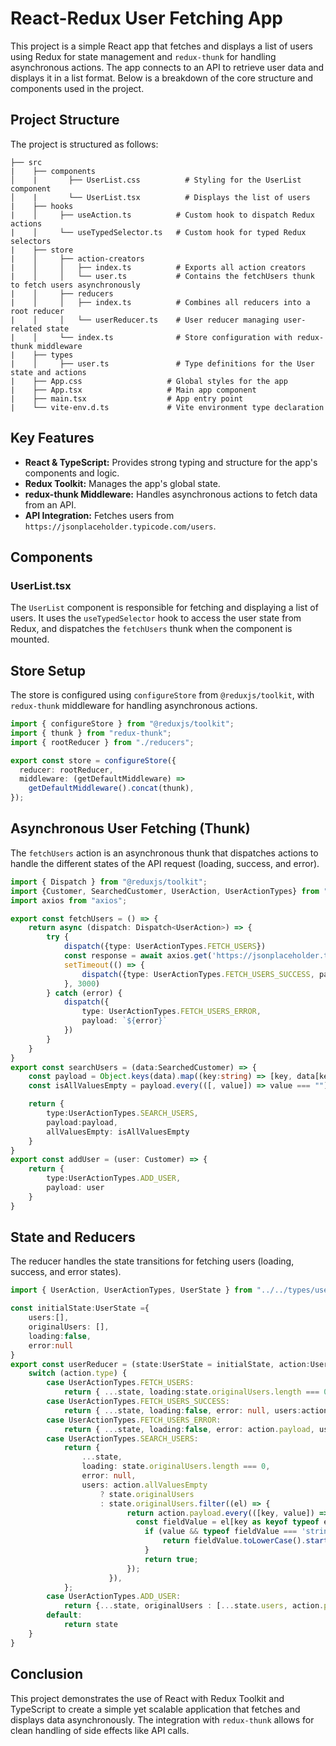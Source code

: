 # React-Redux User Fetching App

This project is a simple React app that fetches and displays a list of users using Redux for state management and `redux-thunk` for handling asynchronous actions. The app connects to an API to retrieve user data and displays it in a list format. Below is a breakdown of the core structure and components used in the project.

## Project Structure

The project is structured as follows:

```
├── src
|    ├── components
│    |       ├── UserList.css          # Styling for the UserList component
│    |       └── UserList.tsx          # Displays the list of users
|    ├── hooks
|    │     ├── useAction.ts          # Custom hook to dispatch Redux actions
|    │     └── useTypedSelector.ts   # Custom hook for typed Redux selectors
|    ├── store
|    │     ├── action-creators
|    │     │   ├── index.ts          # Exports all action creators
|    │     │   └── user.ts           # Contains the fetchUsers thunk to fetch users asynchronously
|    │     ├── reducers
|    │     │   ├── index.ts          # Combines all reducers into a root reducer
|    │     │   └── userReducer.ts    # User reducer managing user-related state
|    │     └── index.ts              # Store configuration with redux-thunk middleware
|    ├── types
|    │     ├── user.ts               # Type definitions for the User state and actions
|    ├── App.css                   # Global styles for the app
|    ├── App.tsx                   # Main app component
|    ├── main.tsx                  # App entry point
|    └── vite-env.d.ts             # Vite environment type declaration
```

## Key Features

- **React & TypeScript:** Provides strong typing and structure for the app's components and logic.
- **Redux Toolkit:** Manages the app's global state.
- **redux-thunk Middleware:** Handles asynchronous actions to fetch data from an API.
- **API Integration:** Fetches users from `https://jsonplaceholder.typicode.com/users`.

## Components

### UserList.tsx

The `UserList` component is responsible for fetching and displaying a list of users. It uses the `useTypedSelector` hook to access the user state from Redux, and dispatches the `fetchUsers` thunk when the component is mounted.

## Store Setup

The store is configured using `configureStore` from `@reduxjs/toolkit`, with `redux-thunk` middleware for handling asynchronous actions.

```ts
import { configureStore } from "@reduxjs/toolkit";
import { thunk } from "redux-thunk";
import { rootReducer } from "./reducers";

export const store = configureStore({
  reducer: rootReducer,
  middleware: (getDefaultMiddleware) =>
    getDefaultMiddleware().concat(thunk),
});
```

## Asynchronous User Fetching (Thunk)

The `fetchUsers` action is an asynchronous thunk that dispatches actions to handle the different states of the API request (loading, success, and error).

```ts
import { Dispatch } from "@reduxjs/toolkit";
import {Customer, SearchedCustomer, UserAction, UserActionTypes} from "../../types/user";
import axios from "axios";

export const fetchUsers = () => {
    return async (dispatch: Dispatch<UserAction>) => {
        try {
            dispatch({type: UserActionTypes.FETCH_USERS})
            const response = await axios.get('https://jsonplaceholder.typicode.com/users')
            setTimeout(() => {
                dispatch({type: UserActionTypes.FETCH_USERS_SUCCESS, payload: response.data})
            }, 3000)
        } catch (error) {
            dispatch({
                type: UserActionTypes.FETCH_USERS_ERROR,
                payload: `${error}`
            })
        }
    }
}
export const searchUsers = (data:SearchedCustomer) => {
    const payload = Object.keys(data).map((key:string) => [key, data[key]])
    const isAllValuesEmpty = payload.every(([, value]) => value === "");

    return {
        type:UserActionTypes.SEARCH_USERS, 
        payload:payload,
        allValuesEmpty: isAllValuesEmpty
    }
}
export const addUser = (user: Customer) => {
    return {
        type:UserActionTypes.ADD_USER,
        payload: user
    }
}
```

## State and Reducers

The reducer handles the state transitions for fetching users (loading, success, and error states).

```ts
import { UserAction, UserActionTypes, UserState } from "../../types/user"

const initialState:UserState ={
    users:[],
    originalUsers: [],
    loading:false,
    error:null
}
export const userReducer = (state:UserState = initialState, action:UserAction): UserState => {
    switch (action.type) {
        case UserActionTypes.FETCH_USERS:
            return { ...state, loading:state.originalUsers.length === 0,error: null, users:[], originalUsers:[]}
        case UserActionTypes.FETCH_USERS_SUCCESS:
            return { ...state, loading:false, error: null, users:action.payload, originalUsers: action.payload,}
        case UserActionTypes.FETCH_USERS_ERROR:
            return { ...state, loading:false, error: action.payload, users:[],originalUsers:[]}
        case UserActionTypes.SEARCH_USERS:
            return {
                ...state,
                loading: state.originalUsers.length === 0,
                error: null,
                users: action.allValuesEmpty
                    ? state.originalUsers 
                    : state.originalUsers.filter((el) => {
                          return action.payload.every(([key, value]) => {
                            const fieldValue = el[key as keyof typeof el];
                              if (value && typeof fieldValue === 'string') {
                                  return fieldValue.toLowerCase().startsWith(value.toLowerCase());
                              }
                              return true;
                          });
                      }),
            };
        case UserActionTypes.ADD_USER:
            return {...state, originalUsers : [...state.users, action.payload]}
        default:
            return state
    }
}
```

## Conclusion

This project demonstrates the use of React with Redux Toolkit and TypeScript to create a simple yet scalable application that fetches and displays data asynchronously. The integration with `redux-thunk` allows for clean handling of side effects like API calls.
